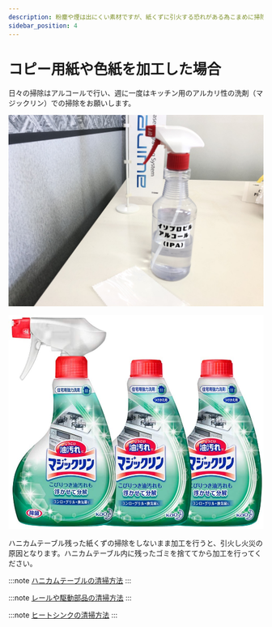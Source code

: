 ```yaml
---
description: 粉塵や煙は出にくい素材ですが、紙くずに引火する恐れがある為こまめに掃除を行う必要があります。
sidebar_position: 4
---
```


# コピー用紙や色紙を加工した場合

日々の掃除はアルコールで行い、週に一度はキッチン用のアルカリ性の洗剤（マジックリン）での掃除をお願いします。

![イソプロピルアルコール](/assets/IMG_0895.JPG)

![住宅用洗剤](/assets/71t3TSbAbHL._AC_SL1000_.jpg)

ハニカムテーブル残った紙くずの掃除をしないまま加工を行うと、引火し火災の原因となります。ハニカムテーブル内に残ったゴミを捨ててから加工を行ってください。

:::note
[ハニカムテーブルの清掃方法](/docs/cleaning/no-1/hanikamutburuno)
:::

:::note
[レールや駆動部品の清掃方法](/docs/cleaning/no-1/rruyano)
:::

:::note
[ヒートシンクの清掃方法](/docs/cleaning/no-1/htoshinkufirutno)
:::
